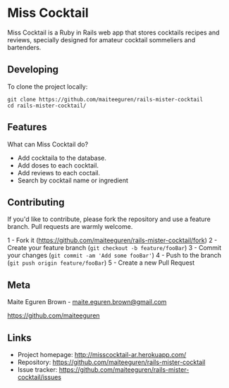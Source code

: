 # Miss Cocktail

Miss Cocktail is a Ruby in Rails web app that stores cocktails recipes and reviews, specially designed for amateur cocktail sommeliers and bartenders.

<!-- ## Installing / Getting started

A quick introduction of the minimal setup you need to get a hello world up &
running.

```shell
packagemanager install awesome-project
awesome-project start
awesome-project "Do something!"  # prints "Nah."
```

Here you should say what actually happens when you execute the code above. -->

<!-- ### Initial Configuration

Some projects require initial configuration (e.g. access tokens or keys, `npm i`).
This is the section where you would document those requirements. -->

## Developing

To clone the project locally:

```shell
git clone https://github.com/maiteeguren/rails-mister-cocktail
cd rails-mister-cocktail/
```


<!-- 
### Deploying / Publishing
In case there's some step you have to take that publishes this project to a
server, this is the right time to state it.

```shell
packagemanager deploy awesome-project -s server.com -u username -p password
```

And again you'd need to tell what the previous code actually does. -->

## Features

What can Miss Cocktail do?
* Add cocktaila to the database.
* Add doses to each cocktail.
* Add reviews to each coctail.
* Search by cocktail name or ingredient

## Contributing

If you'd like to contribute, please fork the repository and use a feature
branch. Pull requests are warmly welcome.

1 - Fork it (https://github.com/maiteeguren/rails-mister-cocktail/fork)
2 - Create your feature branch (```git checkout -b feature/fooBar```)
3 - Commit your changes (```git commit -am 'Add some fooBar'```)
4 - Push to the branch (```git push origin feature/fooBar```)
5 - Create a new Pull Request

## Meta

Maite Eguren Brown - maite.eguren.brown@gmail.com

https://github.com/maiteeguren


## Links

- Project homepage: http://misscocktail-ar.herokuapp.com/
- Repository: https://github.com/maiteeguren/rails-mister-cocktail
- Issue tracker: https://github.com/maiteeguren/rails-mister-cocktail/issues

<!-- 
## Licensing

One really important part: Give your project a proper license. Here you should
state what the license is and how to find the text version of the license.
Something like:

"The code in this project is licensed under MIT license." -->
